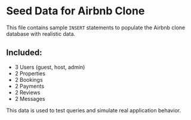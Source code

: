 # Seed Data for Airbnb Clone

This file contains sample `INSERT` statements to populate the Airbnb clone database with realistic data.

## Included:

- 3 Users (guest, host, admin)
- 2 Properties
- 2 Bookings
- 2 Payments
- 2 Reviews
- 2 Messages

This data is used to test queries and simulate real application behavior.
